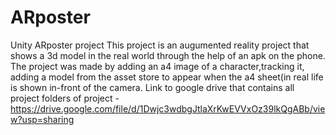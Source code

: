 # ARposter
Unity ARposter project
This project is an augumented reality project that shows a 3d model in the real world through the help of an apk on the phone.
The project was made by adding an a4 image of a character,tracking it, adding a model from the asset store to appear when the a4 sheet(in real life is shown in-front of the camera.
Link to google drive that contains all project folders of project - https://drive.google.com/file/d/1Dwjc3wdbgJtlaXrKwEVVxOz39lkQgABb/view?usp=sharing
